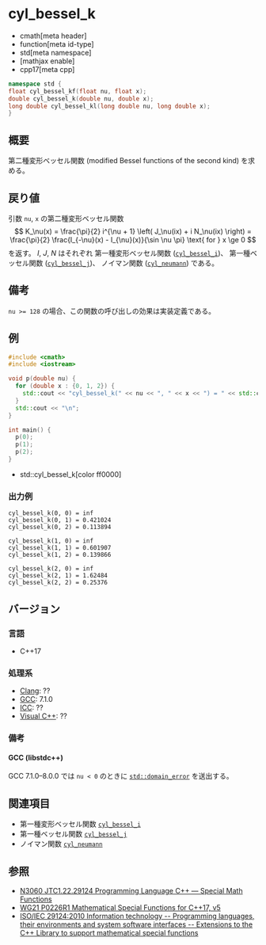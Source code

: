 # cyl_bessel_k
* cmath[meta header]
* function[meta id-type]
* std[meta namespace]
* [mathjax enable]
* cpp17[meta cpp]

```cpp
namespace std {
float cyl_bessel_kf(float nu, float x);
double cyl_bessel_k(double nu, double x);
long double cyl_bessel_kl(long double nu, long double x);
}
```

## 概要
第二種変形ベッセル関数 (modified Bessel functions of the second kind) を求める。


## 戻り値
引数 `nu`, `x` の第二種変形ベッセル関数
$$
K_\nu(x) = \frac{\pi}{2} i^{\nu + 1} \left( J_\nu(ix) + i N_\nu(ix) \right)
= \frac{\pi}{2} \frac{I_{-\nu}(x) - I_{\nu}(x)}{\sin \nu \pi}
\text{ for } x \ge 0
$$
を返す。
$I$, $J$, $N$ はそれぞれ
第一種変形ベッセル関数 ([`cyl_bessel_i`](cyl_bessel_i.md))、
第一種ベッセル関数 ([`cyl_bessel_j`](cyl_bessel_j.md))、
ノイマン関数 ([`cyl_neumann`](cyl_neumann.md.nolink))
である。


## 備考
`nu >= 128` の場合、この関数の呼び出しの効果は実装定義である。


## 例
```cpp example
#include <cmath>
#include <iostream>

void p(double nu) {
  for (double x : {0, 1, 2}) {
    std::cout << "cyl_bessel_k(" << nu << ", " << x << ") = " << std::cyl_bessel_k(nu, x) << "\n";
  }
  std::cout << "\n";
}

int main() {
  p(0);
  p(1);
  p(2);
}
```
* std::cyl_bessel_k[color ff0000]

### 出力例
```
cyl_bessel_k(0, 0) = inf
cyl_bessel_k(0, 1) = 0.421024
cyl_bessel_k(0, 2) = 0.113894

cyl_bessel_k(1, 0) = inf
cyl_bessel_k(1, 1) = 0.601907
cyl_bessel_k(1, 2) = 0.139866

cyl_bessel_k(2, 0) = inf
cyl_bessel_k(2, 1) = 1.62484
cyl_bessel_k(2, 2) = 0.25376

```


## バージョン
### 言語
- C++17

### 処理系
- [Clang](/implementation.md#clang): ??
- [GCC](/implementation.md#gcc): 7.1.0
- [ICC](/implementation.md#icc): ??
- [Visual C++](/implementation.md#visual_cpp): ??


### 備考
#### GCC (libstdc++)
GCC 7.1.0–8.0.0 では `nu < 0` のときに [`std::domain_error`](/reference/stdexcept.md) を送出する。


## 関連項目
* 第一種変形ベッセル関数 [`cyl_bessel_i`](cyl_bessel_i.md)
* 第一種ベッセル関数 [`cyl_bessel_j`](cyl_bessel_j.md)
* ノイマン関数 [`cyl_neumann`](cyl_neumann.md.nolink)


## 参照
- [N3060 JTC1.22.29124 Programming Language C++ — Special Math Functions](http://www.open-std.org/jtc1/sc22/wg21/docs/papers/2010/n3060.pdf)
- [WG21 P0226R1 Mathematical Special Functions for C++17, v5](https://isocpp.org/files/papers/P0226R1.pdf)
- [ISO/IEC 29124:2010 Information technology -- Programming languages, their environments and system software interfaces -- Extensions to the C++ Library to support mathematical special functions](https://www.iso.org/standard/50511.html)
